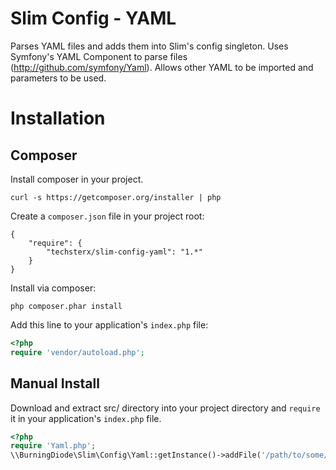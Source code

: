 Slim Config - YAML
==================

Parses YAML files and adds them into Slim's config singleton.
Uses Symfony's YAML Component to parse files (http://github.com/symfony/Yaml).
Allows other YAML to be imported and parameters to be used.

Installation
============

Composer
--------

Install composer in your project.
```
curl -s https://getcomposer.org/installer | php
```
Create a ```composer.json``` file in your project root:
```
{
	"require": {
		"techsterx/slim-config-yaml": "1.*"
	}
}
```
Install via composer:
```
php composer.phar install
```
Add this line to your application's ```index.php``` file:
```php
<?php
require 'vendor/autoload.php';
```

Manual Install
--------------

Download and extract src/ directory into your project directory and ```require``` it in your
application's ```index.php``` file.
```php
<?php
require 'Yaml.php';
\\BurningDiode\Slim\Config\Yaml::getInstance()->addFile('/path/to/some/file');
```
